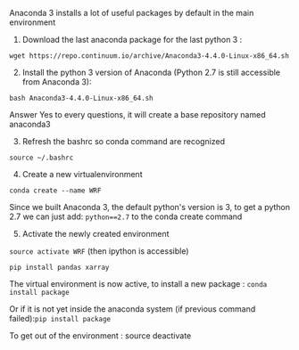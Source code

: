 Anaconda 3 installs a lot of useful packages by default in the main environment

1. Download the last anaconda package for the last python 3 :

`wget https://repo.continuum.io/archive/Anaconda3-4.4.0-Linux-x86_64.sh`

2. Install the python 3 version of Anaconda (Python 2.7 is still accessible from Anaconda 3):

`bash Anaconda3-4.4.0-Linux-x86_64.sh`

Answer Yes to every questions, it will create a base repository named anaconda3

3. Refresh the bashrc so conda command are recognized

`source ~/.bashrc` 

4. Create a new virtualenvironment

`conda create --name WRF`

Since we built Anaconda 3, the default python's version is 3, to get a python 2.7 we can just add:
`python==2.7` to the conda create command

5. Activate the newly created environment

`source activate WRF` (then ipython is accessible)

`pip install pandas xarray`

The virtual environment is now active, to install a new package : `conda install package` 

Or if it is not yet inside the anaconda system (if previous command failed):`pip install package`

To get out of the environment : source deactivate
